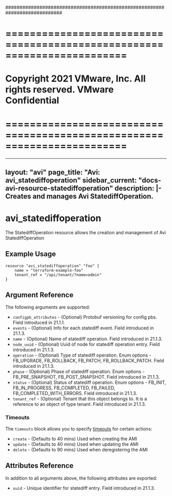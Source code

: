 ############################################################################
# ========================================================================
# Copyright 2021 VMware, Inc.  All rights reserved. VMware Confidential
# ========================================================================
###

<!--
    Copyright 2021 VMware, Inc.
    SPDX-License-Identifier: Mozilla Public License 2.0
-->
---
layout: "avi"
page_title: "Avi: avi_statediffoperation"
sidebar_current: "docs-avi-resource-statediffoperation"
description: |-
  Creates and manages Avi StatediffOperation.
---

# avi_statediffoperation

The StatediffOperation resource allows the creation and management of Avi StatediffOperation

## Example Usage

```hcl
resource "avi_statediffoperation" "foo" {
    name = "terraform-example-foo"
    tenant_ref = "/api/tenant/?name=admin"
}
```

## Argument Reference

The following arguments are supported:

* `configpb_attributes` - (Optional) Protobuf versioning for config pbs. Field introduced in 21.1.1.
* `events` - (Optional) Info for each statediff event. Field introduced in 21.1.3.
* `name` - (Optional) Name of statediff operation. Field introduced in 21.1.3.
* `node_uuid` - (Optional) Uuid of node for statediff operation entry. Field introduced in 21.1.3.
* `operation` - (Optional) Type of statediff operation. Enum options - FB_UPGRADE, FB_ROLLBACK, FB_PATCH, FB_ROLLBACK_PATCH. Field introduced in 21.1.3.
* `phase` - (Optional) Phase of statediff operation. Enum options - FB_PRE_SNAPSHOT, FB_POST_SNAPSHOT. Field introduced in 21.1.3.
* `status` - (Optional) Status of statediff operation. Enum options - FB_INIT, FB_IN_PROGRESS, FB_COMPLETED, FB_FAILED, FB_COMPLETED_WITH_ERRORS. Field introduced in 21.1.3.
* `tenant_ref` - (Optional) Tenant that this object belongs to. It is a reference to an object of type tenant. Field introduced in 21.1.3.


### Timeouts

The `timeouts` block allows you to specify [timeouts](https://www.terraform.io/docs/configuration/resources.html#timeouts) for certain actions:

* `create` - (Defaults to 40 mins) Used when creating the AMI
* `update` - (Defaults to 40 mins) Used when updating the AMI
* `delete` - (Defaults to 90 mins) Used when deregistering the AMI

## Attributes Reference

In addition to all arguments above, the following attributes are exported:

* `uuid` -  Unique identifier for statediff entry. Field introduced in 21.1.3.

